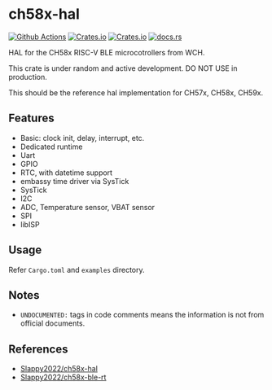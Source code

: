 # ch58x-hal

[![Github Actions][github-workflow]][homepage]
[![Crates.io][badge-license]][crates]
[![Crates.io][badge-version]][crates]
[![docs.rs][badge-docsrs]][docsrs]

[github-workflow]: https://img.shields.io/github/actions/workflow/status/ch32-rs/ch58x-hal/rust.yml?style=for-the-badge
[badge-license]: https://img.shields.io/crates/l/ch58x-hal?style=for-the-badge
[badge-version]: https://img.shields.io/crates/v/ch58x-hal?style=for-the-badge
[badge-docsrs]: https://img.shields.io/docsrs/ch58x-hal?style=for-the-badge
[crates]: https://crates.io/crates/ch58x-hal
[docsrs]: https://docs.rs/ch58x-hal
[homepage]: https://github.com/ch32-rs/ch58x-hal

HAL for the CH58x RISC-V BLE microcotrollers from WCH.

This crate is under random and active development. DO NOT USE in production.

This should be the reference hal implementation for CH57x, CH58x, CH59x.

## Features

- Basic: clock init, delay, interrupt, etc.
- Dedicated runtime
- Uart
- GPIO
- RTC, with datetime support
- embassy time driver via SysTick
- SysTick
- I2C
- ADC, Temperature sensor, VBAT sensor
- SPI
- libISP

## Usage

Refer `Cargo.toml` and `examples` directory.

## Notes

- `UNDOCUMENTED:` tags in code comments means the information is not from official documents.

## References

- [Slappy2022/ch58x-hal](https://github.com/Slappy2022/ch58x-hal)
- [Slappy2022/ch58x-ble-rt](https://github.com/Slappy2022/ch58x-ble-rt)

